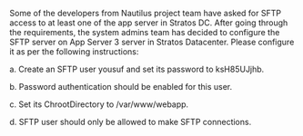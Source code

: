 Some of the developers from Nautilus project team have asked for SFTP access to at least one of the app server in Stratos DC. After going through the requirements, the system admins team has decided to configure the SFTP server on App Server 3 server in Stratos Datacenter. Please configure it as per the following instructions:



a. Create an SFTP user yousuf and set its password to ksH85UJjhb.

b. Password authentication should be enabled for this user.

c. Set its ChrootDirectory to /var/www/webapp.

d. SFTP user should only be allowed to make SFTP connections.


 